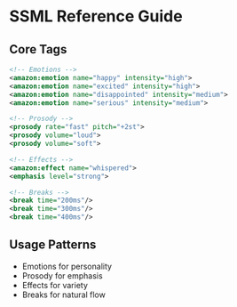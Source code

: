 # SSML Reference Guide

## Core Tags
```xml
<!-- Emotions -->
<amazon:emotion name="happy" intensity="high">
<amazon:emotion name="excited" intensity="high">
<amazon:emotion name="disappointed" intensity="medium">
<amazon:emotion name="serious" intensity="medium">

<!-- Prosody -->
<prosody rate="fast" pitch="+2st">
<prosody volume="loud">
<prosody volume="soft">

<!-- Effects -->
<amazon:effect name="whispered">
<emphasis level="strong">

<!-- Breaks -->
<break time="200ms"/>
<break time="300ms"/>
<break time="400ms"/>
```

## Usage Patterns
- Emotions for personality
- Prosody for emphasis
- Effects for variety
- Breaks for natural flow
